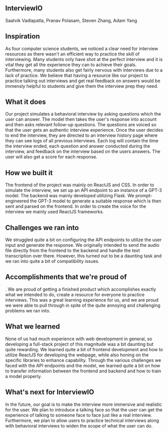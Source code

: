 ## InterviewIO
Saatvik Vadlapatla, Pranav Polasam, Steven Zhang, Adam Yang


## Inspiration
As four computer science students, we noticed a clear need for interview resources as there wasn't an efficient way to practice the skill of interviewing. Many students only have shot at the perfect interview and it is vital they get all the experience they can to achieve their goals. Furthermore, many students also get fairly nervous with interviews due to a lack of practice. We believe that having a resource like our project to practice talking out interviews and get real feedback on answers would be immensly helpful to students and give them the interview prep they need.
## What it does
Our project simulates a behavioral interview by asking questions which the user can answer. The model then takes the user's response into account and then asks relevant follow-up questions. The questions are voiced so that the user gets an authentic interview experience. Once the user decides to end the interview, they are directed to an interview history page where they can see logs of all previous interviews. Each log will contain the time the interview ended, each question and answer conducted during the interview, and feedback on the interview based on the users answers. The user will also get a score for each response.
## How we built it
The frontend of the project was mainly on ReactJS and CSS. In order to simulate the interview, we set up an API endpoint to 
an instance of a  GPT-3 model. The backend was mainly developed utilizing Flask. We prompt-engineered the GPT-3 model to generate a suitable response which is then sent and parsed on the frontend. In order to create the voice for the interview
we mainly used ReactJS frameworks.
## Challenges we ran into
We struggled quite a bit on configuring the API endpoints to utilize the user input and generate the response. We originally 
intended to send the audio file directly from the frontend to the backend and handle the text transcription over there. However,
this turned out to be a daunting task and we ran into quite a bit of compatibility issues.
## Accomplishments that we're proud of
. We are proud of getting a finished product which accomplishes exactly what we intended to do, 
create a resource for everyone to practice interviews. This was a great learning experience for us, and we are proud we were able
to pull through in spite of the quite annoying and challenging problems we ran into.
## What we learned
None of us had much experience with web development in general, so developing a full-stack project of this magnitude was a bit
daunting but quite rewarding. We learned quite a bit of frontend development and how to utilize ReactJS for developing the webpage, while also honing on the specific libraries to enhance capability. Through the various challenges we faced with the API
endpoints and the model, we learned quite a bit on how to transfer information between the frontend and backend and how to train a model properly.
## What's next for InterviewIO
In the future, our goal is to make the interview more immersive and realistic for the user. We plan to introduce a talking face so that the user can get the experience of talking to someone face to face just like a real interview. Furthermore, we plan to allow users to practice technical interviews along with behavioral interviews to widen the scope of what the user can do.
